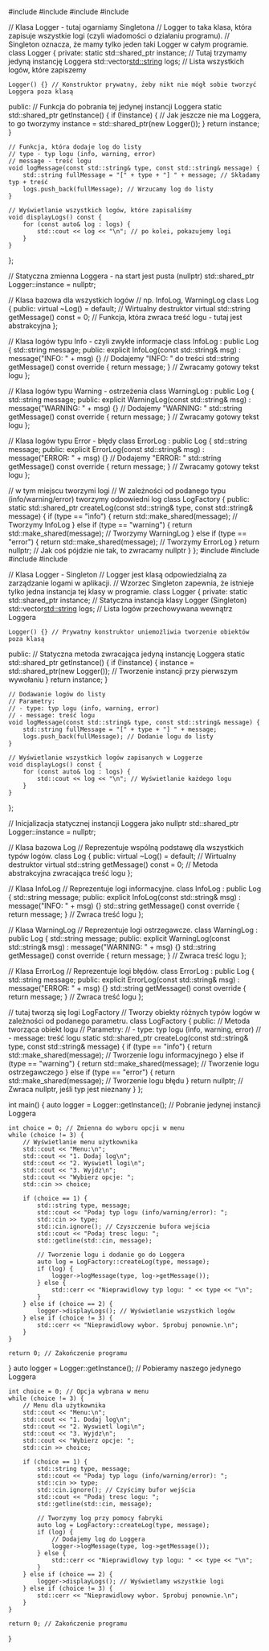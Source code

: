 #include <iostream>
#include <vector>
#include <memory>
#include <string>
 
// Klasa Logger - tutaj ogarniamy Singletona
// Logger to taka klasa, która zapisuje wszystkie logi (czyli wiadomości o działaniu programu).
// Singleton oznacza, że mamy tylko jeden taki Logger w całym programie.
class Logger {
private:
    static std::shared_ptr<Logger> instance; // Tutaj trzymamy jedyną instancję Loggera
    std::vector<std::string> logs;          // Lista wszystkich logów, które zapiszemy
 
    Logger() {} // Konstruktor prywatny, żeby nikt nie mógł sobie tworzyć Loggera poza klasą
 
public:
    // Funkcja do pobrania tej jedynej instancji Loggera
    static std::shared_ptr<Logger> getInstance() {
        if (!instance) {
            // Jak jeszcze nie ma Loggera, to go tworzymy
            instance = std::shared_ptr<Logger>(new Logger());
        }
        return instance;
    }
 
    // Funkcja, która dodaje log do listy
    // type - typ logu (info, warning, error)
    // message - treść logu
    void logMessage(const std::string& type, const std::string& message) {
        std::string fullMessage = "[" + type + "] " + message; // Składamy typ + treść
        logs.push_back(fullMessage); // Wrzucamy log do listy
    }
 
    // Wyświetlanie wszystkich logów, które zapisaliśmy
    void displayLogs() const {
        for (const auto& log : logs) {
            std::cout << log << "\n"; // po kolei, pokazujemy logi
        }
    }
};
 
// Statyczna zmienna Loggera - na start jest pusta (nullptr)
std::shared_ptr<Logger> Logger::instance = nullptr;
 
// Klasa bazowa dla wszystkich logów
// np. InfoLog, WarningLog
class Log {
public:
    virtual ~Log() = default;                      // Wirtualny destruktor
    virtual std::string getMessage() const = 0;    // Funkcja, która zwraca treść logu - tutaj jest abstrakcyjna
};
 
// Klasa logów typu Info - czyli zwykłe informacje
class InfoLog : public Log {
    std::string message;
public:
    explicit InfoLog(const std::string& msg) : message("INFO: " + msg) {} // Dodajemy "INFO: " do treści
    std::string getMessage() const override { return message; } // Zwracamy gotowy tekst logu
};
 
// Klasa logów typu Warning - ostrzeżenia
class WarningLog : public Log {
    std::string message;
public:
    explicit WarningLog(const std::string& msg) : message("WARNING: " + msg) {} // Dodajemy "WARNING: "
    std::string getMessage() const override { return message; } // Zwracamy gotowy tekst logu
};
 
// Klasa logów typu Error - błędy
class ErrorLog : public Log {
    std::string message;
public:
    explicit ErrorLog(const std::string& msg) : message("ERROR: " + msg) {} // Dodajemy "ERROR: "
    std::string getMessage() const override { return message; } // Zwracamy gotowy tekst logu
};
 
// w tym miejscu tworzymi logi
// W zależności od podanego typu (info/warning/error) tworzymy odpowiedni log
class LogFactory {
public:
    static std::shared_ptr<Log> createLog(const std::string& type, const std::string& message) {
        if (type == "info") {
            return std::make_shared<InfoLog>(message);    // Tworzymy InfoLog
        } else if (type == "warning") {
            return std::make_shared<WarningLog>(message); // Tworzymy WarningLog
        } else if (type == "error") {
            return std::make_shared<ErrorLog>(message);   // Tworzymy ErrorLog
        }
        return nullptr; // Jak coś pójdzie nie tak, to zwracamy nullptr
    }
};
 #include <iostream>
#include <vector>
#include <memory>
#include <string>
 
// Klasa Logger - Singleton
// Logger jest klasą odpowiedzialną za zarządzanie logami w aplikacji.
// Wzorzec Singleton zapewnia, że istnieje tylko jedna instancja tej klasy w programie.
class Logger {
private:
    static std::shared_ptr<Logger> instance; // Statyczna instancja klasy Logger (Singleton)
    std::vector<std::string> logs;          // Lista logów przechowywana wewnątrz Loggera
 
    Logger() {} // Prywatny konstruktor uniemożliwia tworzenie obiektów poza klasą
 
public:
    // Statyczna metoda zwracająca jedyną instancję Loggera
    static std::shared_ptr<Logger> getInstance() {
        if (!instance) {
            instance = std::shared_ptr<Logger>(new Logger()); // Tworzenie instancji przy pierwszym wywołaniu
        }
        return instance;
    }
 
    // Dodawanie logów do listy
    // Parametry:
    // - type: typ logu (info, warning, error)
    // - message: treść logu
    void logMessage(const std::string& type, const std::string& message) {
        std::string fullMessage = "[" + type + "] " + message;
        logs.push_back(fullMessage); // Dodanie logu do listy
    }
 
    // Wyświetlanie wszystkich logów zapisanych w Loggerze
    void displayLogs() const {
        for (const auto& log : logs) {
            std::cout << log << "\n"; // Wyświetlanie każdego logu
        }
    }
};
 
// Inicjalizacja statycznej instancji Loggera jako nullptr
std::shared_ptr<Logger> Logger::instance = nullptr;
 
// Klasa bazowa Log
// Reprezentuje wspólną podstawę dla wszystkich typów logów.
class Log {
public:
    virtual ~Log() = default;                      // Wirtualny destruktor
    virtual std::string getMessage() const = 0;    // Metoda abstrakcyjna zwracająca treść logu
};
 
// Klasa InfoLog
// Reprezentuje logi informacyjne.
class InfoLog : public Log {
    std::string message;
public:
    explicit InfoLog(const std::string& msg) : message("INFO: " + msg) {}
    std::string getMessage() const override { return message; } // Zwraca treść logu
};
 
// Klasa WarningLog
// Reprezentuje logi ostrzegawcze.
class WarningLog : public Log {
    std::string message;
public:
    explicit WarningLog(const std::string& msg) : message("WARNING: " + msg) {}
    std::string getMessage() const override { return message; } // Zwraca treść logu
};
 
// Klasa ErrorLog
// Reprezentuje logi błędów.
class ErrorLog : public Log {
    std::string message;
public:
    explicit ErrorLog(const std::string& msg) : message("ERROR: " + msg) {}
    std::string getMessage() const override { return message; } // Zwraca treść logu
};
 
// tutaj tworzą się logi LogFactory
// Tworzy obiekty różnych typów logów w zależności od podanego parametru.
class LogFactory {
public:
    // Metoda tworząca obiekt logu
    // Parametry:
    // - type: typ logu (info, warning, error)
    // - message: treść logu
    static std::shared_ptr<Log> createLog(const std::string& type, const std::string& message) {
        if (type == "info") {
            return std::make_shared<InfoLog>(message);    // Tworzenie logu informacyjnego
        } else if (type == "warning") {
            return std::make_shared<WarningLog>(message); // Tworzenie logu ostrzegawczego
        } else if (type == "error") {
            return std::make_shared<ErrorLog>(message);   // Tworzenie logu błędu
        }
        return nullptr; // Zwraca nullptr, jeśli typ jest nieznany
    }
};
 
int main() {
    auto logger = Logger::getInstance(); // Pobranie jedynej instancji Loggera
 
    int choice = 0; // Zmienna do wyboru opcji w menu
    while (choice != 3) {
        // Wyświetlanie menu użytkownika
        std::cout << "Menu:\n";
        std::cout << "1. Dodaj log\n";
        std::cout << "2. Wyswietl logi\n";
        std::cout << "3. Wyjdz\n";
        std::cout << "Wybierz opcje: ";
        std::cin >> choice;
 
        if (choice == 1) {
            std::string type, message;
            std::cout << "Podaj typ logu (info/warning/error): ";
            std::cin >> type;
            std::cin.ignore(); // Czyszczenie bufora wejścia
            std::cout << "Podaj tresc logu: ";
            std::getline(std::cin, message);
 
            // Tworzenie logu i dodanie go do Loggera
            auto log = LogFactory::createLog(type, message);
            if (log) {
                logger->logMessage(type, log->getMessage());
            } else {
                std::cerr << "Nieprawidlowy typ logu: " << type << "\n";
            }
        } else if (choice == 2) {
            logger->displayLogs(); // Wyświetlanie wszystkich logów
        } else if (choice != 3) {
            std::cerr << "Nieprawidlowy wybor. Sprobuj ponownie.\n";
        }
    }
 
    return 0; // Zakończenie programu
}
    auto logger = Logger::getInstance(); // Pobieramy naszego jedynego Loggera
 
    int choice = 0; // Opcja wybrana w menu
    while (choice != 3) {
        // Menu dla użytkownika
        std::cout << "Menu:\n";
        std::cout << "1. Dodaj log\n";
        std::cout << "2. Wyswietl logi\n";
        std::cout << "3. Wyjdz\n";
        std::cout << "Wybierz opcje: ";
        std::cin >> choice;
 
        if (choice == 1) {
            std::string type, message;
            std::cout << "Podaj typ logu (info/warning/error): ";
            std::cin >> type;
            std::cin.ignore(); // Czyścimy bufor wejścia
            std::cout << "Podaj tresc logu: ";
            std::getline(std::cin, message);
 
            // Tworzymy log przy pomocy fabryki
            auto log = LogFactory::createLog(type, message);
            if (log) {
                // Dodajemy log do Loggera
                logger->logMessage(type, log->getMessage());
            } else {
                std::cerr << "Nieprawidlowy typ logu: " << type << "\n";
            }
        } else if (choice == 2) {
            logger->displayLogs(); // Wyświetlamy wszystkie logi
        } else if (choice != 3) {
            std::cerr << "Nieprawidlowy wybor. Sprobuj ponownie.\n";
        }
    }
 
    return 0; // Zakończenie programu
}
